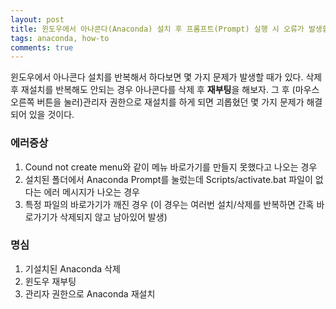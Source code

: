 ```yaml
---
layout: post
title: 윈도우에서 아나콘다(Anaconda) 설치 후 프롬프트(Prompt) 실행 시 오류가 발생할 경우
tags: anaconda, how-to 
comments: true    
---
```


윈도우에서 아나콘다 설치를 반복해서 하다보면 몇 가지 문제가 발생할 때가 있다. 삭제 후 재설치를 반복해도 안되는 경우 아나콘다를 삭제 후 **재부팅**을 해보자. 그 후 (마우스 오른쪽 버튼을 눌러)관리자 권한으로 재설치를 하게 되면 괴롭혔던 몇 가지 문제가 해결되어 있을 것이다.
    
### 에러증상
1. Cound not create menu와 같이 메뉴 바로가기를 만들지 못했다고 나오는 경우
2. 설치된 폴더에서 Anaconda Prompt를 눌렀는데 Scripts/activate.bat 파일이 없다는 에러 메시지가 나오는 경우
3. 특정 파일의 바로가기가 깨진 경우 (이 경우는 여러번 설치/삭제를 반복하면 간혹 바로가기가 삭제되지 않고 남아있어 발생)

### 명심
1. 기설치된 Anaconda 삭제
2. 윈도우 재부팅
3. 관리자 권한으로 Anaconda 재설치
  